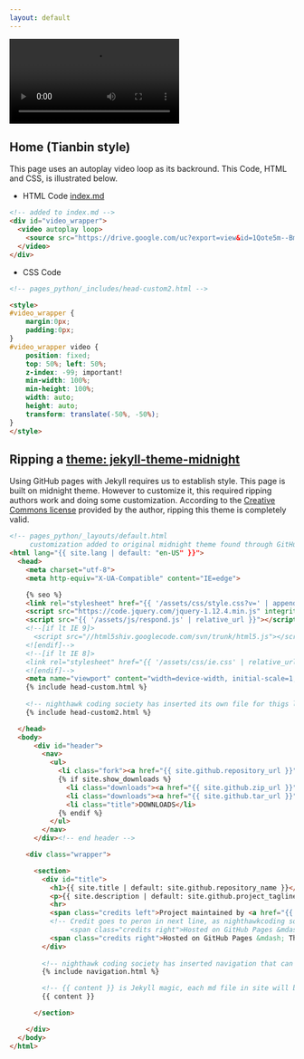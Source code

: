```yaml
---
layout: default
---
```


<!-- HTML for Video Play -->

<div id="video_wrapper">
  <video autoplay loop>
    <source src="https://drive.google.com/uc?export=view&id=1Qote5m--Bme0bE4_o6wAKNRxWY8pJnuL" type="video/mp4">
  </video>
</div>

<!-- Remainder of this file is the story of how it is made -->

## Home (Tianbin style)
This page uses an autoplay video loop as its backround.  This Code, HTML and CSS, is illustrated below.


* HTML Code [index.md](https://github.com/nighthawkcoders/pages_python/edit/gh-pages/index.md)

```html
<!-- added to index.md -->
<div id="video_wrapper">
  <video autoplay loop>
    <source src="https://drive.google.com/uc?export=view&id=1Qote5m--Bme0bE4_o6wAKNRxWY8pJnuL" type="video/mp4">
  </video>
</div>
```

* CSS Code

```html
<!-- pages_python/_includes/head-custom2.html -->

<style>
#video_wrapper {
    margin:0px;
    padding:0px;
}
#video_wrapper video {
    position: fixed;
    top: 50%; left: 50%;
    z-index: -99; important!
    min-width: 100%;
    min-height: 100%;
    width: auto;
    height: auto;
    transform: translate(-50%, -50%);
}
</style>
```

## Ripping a [theme: jekyll-theme-midnight](https://github.com/pages-themes/midnight/blob/master/_layouts/default.html)
Using GitHub pages with Jekyll requires us to establish style.  This page is built on midnight theme.  However to customize it, this required ripping authors work and doing some customization.  According to the [Creative Commons license](https://github.com/pages-themes/midnight/blob/master/LICENSE) provided by the author, ripping this theme is completely valid.

```html
<!-- pages_python/_layouts/default.html
     customization added to original midnight theme found through GitHub Pages -->
<html lang="{{ site.lang | default: "en-US" }}">
  <head>
    <meta charset="utf-8">
    <meta http-equiv="X-UA-Compatible" content="IE=edge">

    {% seo %}
    <link rel="stylesheet" href="{{ '/assets/css/style.css?v=' | append: site.github.build_revision | relative_url }}">
    <script src="https://code.jquery.com/jquery-1.12.4.min.js" integrity="sha256-ZosEbRLbNQzLpnKIkEdrPv7lOy9C27hHQ+Xp8a4MxAQ=" crossorigin="anonymous"></script>
    <script src="{{ '/assets/js/respond.js' | relative_url }}"></script>
    <!--[if lt IE 9]>
      <script src="//html5shiv.googlecode.com/svn/trunk/html5.js"></script>
    <![endif]-->
    <!--[if lt IE 8]>
    <link rel="stylesheet" href="{{ '/assets/css/ie.css' | relative_url }}">
    <![endif]-->
    <meta name="viewport" content="width=device-width, initial-scale=1, user-scalable=no">
    {% include head-custom.html %}
    
    <!-- nighthawk coding society has inserted its own file for thigs like <style>-->
    {% include head-custom2.html %}

  </head>
  <body>
      <div id="header">
        <nav>
          <ul>
            <li class="fork"><a href="{{ site.github.repository_url }}">View On GitHub</a></li>
            {% if site.show_downloads %}
              <li class="downloads"><a href="{{ site.github.zip_url }}">ZIP</a></li>
              <li class="downloads"><a href="{{ site.github.tar_url }}">TAR</a></li>
              <li class="title">DOWNLOADS</li>
            {% endif %}
          </ul>
        </nav>
      </div><!-- end header -->

    <div class="wrapper">

      <section>
        <div id="title">
          <h1>{{ site.title | default: site.github.repository_name }}</h1>
          <p>{{ site.description | default: site.github.project_tagline }}</p>
          <hr>
          <span class="credits left">Project maintained by <a href="{{ site.github.owner_url }}">{{ site.github.owner_name }}</a></span>
          <!-- Credit goes to peron in next line, as nighthawkcoding society is rebranding this as their own
               <span class="credits right">Hosted on GitHub Pages &mdash; Theme by <a href="https://twitter.com/mattgraham">mattgraham</a></span> -->
          <span class="credits right">Hosted on GitHub Pages &mdash; Theme by <a href="https://twitter.com/NighthawkCoding">nighthawkcodingsociety</a></span> 
        </div>
        
        <!-- nighthawk coding society has inserted navigation that can be updated in independent file -->
        {% include navigation.html %}

        <!-- {{ content }} is Jekyll magic, each md file in site will be inserted here -->
        {{ content }}

      </section>

    </div>
  </body>
</html>
```
